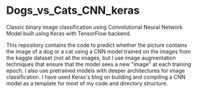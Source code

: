 # Dogs_vs_Cats_CNN_keras
Classic binary image classification using Convolutional Neural Network Model built using Keras with TensorFlow backend.

This repository contains the code to predict whether the picture contains the image of a dog or a cat using a CNN model trained on the images from the kaggle dataset (not all the images, but I use image augmentation techniques that ensure that the model sees a new "image" at each training epoch. I also use pretrained models with deeper architectures for image classification. I have used Keras's blog on building and compiling a CNN model as a template for most of my code and directory structure.
